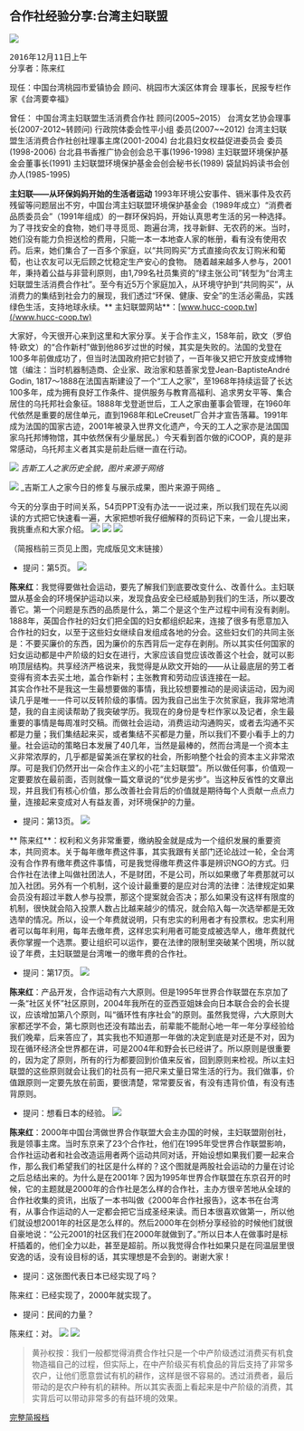 ## 合作社经验分享:台湾主妇联盟

![](/assets/5.5.1.jpg)


<pre>2016年12月11日上午  
分享者：陈来红</pre>

现任：中国台湾桃园市爱镇协会 顾问、桃园市大溪区体育会 理事长，民报专栏作家《台湾要幸福》

曾任：
中国台湾主妇联盟生活消费合作社 顾问\(2005~2015）
台湾女艺协会理事长\(2007-2012~转顾问\)
行政院体委会性平小组 委员\(2007~~2012\)
台湾主妇联盟生活消费合作社创社理事主席\(2001-2004\)
台北县妇女权益促进委员会 委员\(1998-2006\)
台北县书香推广协会创会总干事\(1996-1998\)
主妇联盟环境保护基金会董事长\(1991\)
主妇联盟环境保护基金会创会秘书长\(1989\)
袋鼠妈妈读书会创办人\(1985-1995\)

**主妇联——从环保妈妈开始的生活者运动**
1993年环境公安事件、镉米事件及农药残留等问题层出不穷，中国台湾主妇联盟环境保护基金会（1989年成立）“消费者品质委员会”（1991年组成）的一群环保妈妈，开始认真思考生活的另一种选择。为了寻找安全的食物，她们寻寻觅觅、跑遍台湾，找寻新鲜、无农药的米。当时，她们没有能力负担送检的费用，只能一本一本地查人家的帐册，看有没有使用农药。后来，她们集合了一百多个家庭，以“共同购买”方式直接向农友订购米和葡萄，也让农友可以无后顾之忧稳定生产安心的食物。
随着越来越多人参与，2001年，秉持着公益与非营利原则，由1,799名社员集资的“绿主张公司”转型为“台湾主妇联盟生活消费合作社”。至今有近5万个家庭加入，从环境守护到“共同购买”，从消费力的集结到社会力的展现，我们透过“环保、健康、安全”的生活必需品，实践绿色生活，支持地球永续。**
主妇联盟网站**：[www.hucc-coop.tw](/www.hucc-coop.tw)

大家好，今天很开心来到这里和大家分享。关于合作主义，158年前，欧文（罗伯特·欧文）的“合作新村”做到他86岁过世的时候，其实是失败的。法国的戈登在100多年前做成功了，但当时法国政府把它封锁了，一百年後又把它开放变成博物馆（编注：当时机器制造商、企业家、政治家和慈善家戈登Jean-BaptisteAndré Godin, 1817～1888在法国吉斯建设了一个“工人之家”，至1968年持续运营了长达100多年，成为拥有良好工作条件、提供服务与教育高福利、追求男女平等、集合居住的乌托邦社会象征。1888年戈登逝世后，工人之家由董事会管理，在1960年代依然是重要的居住单元，直到1968年和LeCreuset厂合并才宣告落幕。1991年成为法国的国家古迹，2001年被录入世界文化遗产，今天的工人之家亦是法国国家乌托邦博物馆，其中依然保有少量居民。）今天看到首尔做的iCOOP，真的是非常感动，乌托邦主义者其实是前赴后继一直在行动。

![](/assets/5.5.3.jpg)
_吉斯工人之家历史全貌，图片来源于网络_

![](/assets/5.5.4.jpg)
_吉斯工人之家今日的修复与展示成果，图片来源于网络 _
 
今天的分享由于时间关系，54页PPT没有办法一一说过来，所以我们现在先以阅读的方式把它快速看一遍，大家把想听我仔细解释的页码记下来，一会儿提出来，我挑重点和大家介绍。
![](/assets/5.5.5.jpg)
![](/assets/5.5.6.jpg)
![](/assets/5.5.7.jpg)






（简报档前三页见上图，完成版见文末链接）

* 提问：第5页。
![](/assets/5.5.8.jpg)







**陈来红**：我觉得要做社会运动，要先了解我们到底要改变什么、改善什么。主妇联盟从基金会的环境保护运动以来，发现食品安全已经威胁到我们的生活，所以要改善它。第一个问题是东西的品质是什么，第二个是这个生产过程中间有没有剥削。1888年，英国合作社的妇女们把全国的妇女都组织起来，连接了很多有愿意加入合作社的妇女，以至于这些妇女继续自发组成各地的分会。这些妇女们的共同主张是：不要买廉价的东西，因为廉价的东西背后一定存在剥削。所以其实任何国家的妇女运动都是中产阶级的妇女在进行，大家应该自觉应该改善这个社会，就可以影响顶层结构。共享经济严格说来，我觉得是从欧文开始的——从让最底层的劳工者变得有资本去买土地，盖合作新村；主张教育和劳动应该连接在一起。  
其实合作社不是我这一生最想要做的事情，我比较想要推动的是阅读运动，因为阅读几乎是唯一一件可以反转阶级的事情。因为我自己出生于次贫家庭，我非常地清楚，我的自主阅读帮助了我突破学历。我现在的身份是专栏作家以及记者，余生最重要的事情是每周准时交稿。而做社会运动，消费运动沟通购买，或者去沟通不买都是力量；我们集结起来买，或者集结不买都是力量，所以我们不要小看手上的力量。社会运动的策略日本发展了40几年，当然是最棒的，然而台湾是一个资本主义非常浓厚的，几乎都是留美派在掌权的社会，所影响整个社会的资本主义非常浓厚。可是我们仍然开出一朵合作主义的小花“主妇联盟”。所以做任何事，价值观一定要要放在最前面，否则就像一篇文章说的“优步是劣步”。当这种反省性的文章出现，并且我们有核心价值，那么改善社会背后的价值就是期待每个人贡献一点点力量，连接起来变成对人有益友善，对环境保护的力量。

* 提问：第13页。
![](/assets/5.5.9.jpg)






**
陈来红**：权利和义务非常重要，缴纳股金就是成为一个组织发展的重要资本，共同资本。关于每年缴年费这件事，其实我跟有关部门还论战过一轮，全台湾没有合作界有缴年费这件事情，可是我觉得缴年费这件事是辨识NGO的方式。归合作社在法律上叫做社团法人，不是财团，不是公司，所以如果缴了年费那就可以加入社团。另外有一个机制，这个设计最重要的是应对台湾的法律：法律规定如果会员没有超过半数人参与投票，那这个提案就会否决；那么如果没有这样有限度的机制，很快就会陷入投票人数占比越来越少的情况，就会陷入每一次选举都是无效选举的情况。所以，设一个年费就说明，只有忠实的利用者才有投票权。忠实利用者可以每年利用，每年去缴年费，这样忠实利用者可能变成被选举人，缴年费就代表你掌握一个选票。要让组织可以运作，要在法律的限制里突破某个困境，所以就设了年费，主妇联盟是台湾唯一的缴年费的合作社。

* 提问：第17页。
![](/assets/5.5.10.jpg)








**陈来红**：产品开发，合作运动有六大原则。但是1995年世界合作联盟在东京加了一条“社区关怀”社区原则，2004年我所在的亚西亚姐妹会向日本联合会的会长提议，应该增加第八个原则，叫“循环性有序社会”的原则。虽然我觉得，六大原则大家都还学不会，第七原则也还没有踏出去，前辈能不能耐心地一年一年分享经验给我们晚辈，后来答应了，其实我也不知道那一年做的决定到底是对还是不对，因为现在循环经济全世界都在讲，可是2004年和野会长已经讲了。所以原则是很重要的，因为定了原则，所有的行为都要回到价值来反省，回到原则来检视。所以主妇联盟的这些原则就会让我们的社员有一把尺来丈量日常生活的行为。我们做事，价值跟原则一定要先放在前面，要很清楚，常常要反省，有没有违背价值，有没有违背原则。

* 提问：想看日本的经验。
![](/assets/5.5.11.jpg)







**陈来红**：2000年中国台湾做世界合作联盟大会主办国的时候，主妇联盟刚创社，我是领事主席。当时东京来了23个合作社，他们在1995年受世界合作联盟影响，合作社运动者和社会改造运用者两个运动共同对话，开始设想如果我们要一起来合作，那么我们希望我们的社区是什么样的？这个图就是两股社会运动的力量在讨论之后总结出来的。为什么是在2001年？因为1995年世界合作联盟在东京召开的时候，它的主题就是2000年的合作社是怎么样的合作社，主办方很辛苦地从全球的合作社收集的资讯，出版了一本书叫做《2000年合作社报告》，这本书在台湾有，从事合作运动的人一定都会把它当成圣经来读。而日本很喜欢做第一，所以他们就设想2001年的社区是怎么样的。然后2000年在剑桥分享经验的时候他们就很自豪地说：“公元2001的社区我们在2000年就做到了。”所以日本人在做事时是标杆插着的，他们全力以赴，甚至是超前。所以我觉得合作社如果只是在同温层里很安逸的话，没有设目标的话，其实理想是不会到的。谢谢大家！

* 提问：这张图代表日本已经实现了吗？

陈来红：已经实现了，2000年就实现了。

* 提问：民间的力量？

陈来红：对。
![](/assets/5.5.12.jpg)
![](/assets/5.5.13.jpg)














>黄孙权按：我们一般都觉得消费合作社只是一个中产阶级透过消费买有机食物造福自己的过程，但实际上，在中产阶级买有机食品的背后支持了非常多农户，让他们愿意尝试有机的耕作，这样是很不容易的。透过消费者，最后带动的是农户种有机的耕种。所以其实表面上看起来是中产阶级的消费，其实背后可以带动非常多的有益环境的效果。

[完整简报档](https://www.slideshare.net/luruiyang/pptco-op)

